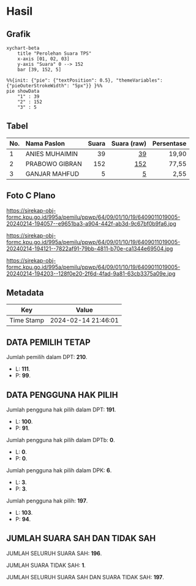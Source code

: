 # Hasil

## Grafik

```mermaid
xychart-beta
    title "Perolehan Suara TPS"
    x-axis [01, 02, 03]
    y-axis "Suara" 0 --> 152
    bar [39, 152, 5]
```

```mermaid
%%{init: {"pie": {"textPosition": 0.5}, "themeVariables": {"pieOuterStrokeWidth": "5px"}} }%%
pie showData
    "1" : 39
    "2" : 152
    "3" : 5
```

## Tabel

| No. | Nama Paslon    | Suara | Suara (raw) | Persentase |
|:--- |:-------------- | -----:| -----------:| ----------:|
| 1   | ANIES MUHAIMIN | 39    | [39][p-1]   | 19,90      |
| 2   | PRABOWO GIBRAN | 152   | [152][p-2]  | 77,55      |
| 3   | GANJAR MAHFUD  | 5     | [5][p-3]    | 2,55       |


[p-1]: https://github.com/gigit-pemilu/pemilu-2024-64-kalimantan-timur/blob/main/pilpres/hitung-suara/sub/64-kalimantan-timur/sub/09-penajam-paser-utara/sub/01-penajam/sub/1019-pantai-lango/sub/005-tps/sub/paslon-1.txt
[p-2]: https://github.com/gigit-pemilu/pemilu-2024-64-kalimantan-timur/blob/main/pilpres/hitung-suara/sub/64-kalimantan-timur/sub/09-penajam-paser-utara/sub/01-penajam/sub/1019-pantai-lango/sub/005-tps/sub/paslon-2.txt
[p-3]: https://github.com/gigit-pemilu/pemilu-2024-64-kalimantan-timur/blob/main/pilpres/hitung-suara/sub/64-kalimantan-timur/sub/09-penajam-paser-utara/sub/01-penajam/sub/1019-pantai-lango/sub/005-tps/sub/paslon-3.txt

## Foto C Plano

https://sirekap-obj-formc.kpu.go.id/995a/pemilu/ppwp/64/09/01/10/19/6409011019005-20240214-194057--e9651ba3-a904-442f-ab3d-9c67bf0b9fa6.jpg

https://sirekap-obj-formc.kpu.go.id/995a/pemilu/ppwp/64/09/01/10/19/6409011019005-20240214-194121--7822af91-79bb-4811-b70e-ca1344e69504.jpg

https://sirekap-obj-formc.kpu.go.id/995a/pemilu/ppwp/64/09/01/10/19/6409011019005-20240214-194203--128f0e20-2f6d-4fad-9a81-63cb3375a09e.jpg


## Metadata

| Key        | Value               |
| ---------- | ------------------- |
| Time Stamp | 2024-02-14 21:46:01 |


## DATA PEMILIH TETAP

Jumlah pemilih dalam DPT: **210**.
 * L: **111**.
 * P: **99**.

## DATA PENGGUNA HAK PILIH

Jumlah pengguna hak pilih dalam DPT: **191**.
 * L: **100**.
 * P: **91**.

Jumlah pengguna hak pilih dalam DPTb: **0**.
 * L: **0**.
 * P: **0**.

Jumlah pengguna hak pilih dalam DPK: **6**.
 * L: **3**.
 * P: **3**.

Jumlah pengguna hak pilih: **197**.
 * L: **103**.
 * P: **94**.

## JUMLAH SUARA SAH DAN TIDAK SAH

JUMLAH SELURUH SUARA SAH: **196**.

JUMLAH SUARA TIDAK SAH: **1**.

JUMLAH SELURUH SUARA SAH DAN SUARA TIDAK SAH: **197**.


